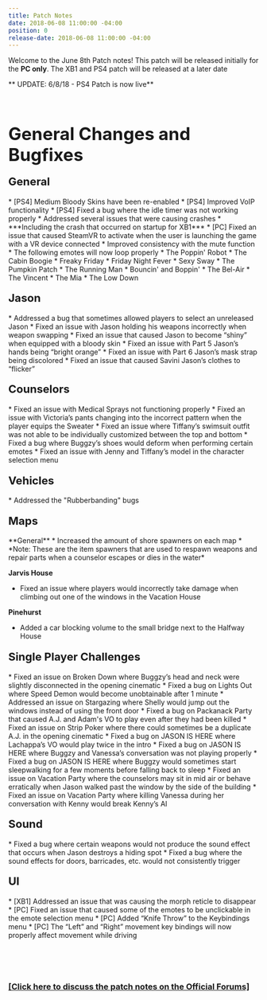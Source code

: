 ```yaml
---
title: Patch Notes
date: 2018-06-08 11:00:00 -04:00
position: 0
release-date: 2018-06-08 11:00:00 -04:00
---
```


Welcome to the June 8th Patch notes! This patch will be released initially for the **PC only**. 
The XB1 and PS4 patch will be released at a later date

** UPDATE: 6/8/18 - PS4 Patch is now live**
<p>&nbsp;</p>
<h1 style="text-align: left;"><span style="font-size:35px;"><strong>General Changes and Bugfixes</strong></span></h1>


<h4 style="text-align: left;"><span style="font-size:22px;">General</span></h4>
* [PS4] Medium Bloody Skins have been re-enabled
* [PS4] Improved VoIP functionality
* [PS4] Fixed a bug where the idle timer was not working properly
* Addressed several issues that were causing crashes
    * ***Including the crash that occurred on startup for XB1***
* [PC] Fixed an issue that caused SteamVR to activate when the user is launching the game with a VR device connected
* Improved consistency with the mute function
* The following emotes will now loop properly
    * The Poppin' Robot
    * The Cabin Boogie
    * Freaky Friday
    * Friday Night Fever
    * Sexy Sway
    * The Pumpkin Patch
    * The Running Man
    * Bouncin' and Boppin'
    * The Bel-Air
    * The Vincent
    * The Mia
    * The Low Down



<h4 style="text-align: left;"><span style="font-size:22px;">Jason</span></h4>
* Addressed a bug that sometimes allowed players to select an unreleased Jason
* Fixed an issue with Jason holding his weapons incorrectly when weapon swapping
* Fixed an issue that caused Jason to become “shiny” when equipped with a bloody skin
* Fixed an issue with Part 5 Jason’s hands being “bright orange”
* Fixed an issue with Part 6 Jason’s mask strap being discolored
* Fixed an issue that caused Savini Jason’s clothes to “flicker”

<h4 style="text-align: left;"><span style="font-size:22px;">Counselors</span></h4>
* Fixed an issue with Medical Sprays not functioning properly
* Fixed an issue with Victoria’s pants changing into the incorrect pattern when the player equips the Sweater
* Fixed an issue where Tiffany’s swimsuit outfit was not able to be individually customized between the top and bottom
* Fixed a bug where Buggzy’s shoes would deform when performing certain emotes
* Fixed an issue with Jenny and Tiffany’s model in the character selection menu


<h4 style="text-align: left;"><span style="font-size:22px;">Vehicles</span></h4>
* Addressed the "Rubberbanding" bugs

 

<h4 style="text-align: left;"><span style="font-size:22px;">Maps</span></h4>
**General**
* Increased the amount of shore spawners on each map
    * *Note: These are the item spawners that are used to respawn weapons and repair parts when a counselor escapes or dies in the water*


**Jarvis House**
* Fixed an issue where players would incorrectly take damage when climbing out one of the windows in the Vacation House

**Pinehurst**
* Added a car blocking volume to the small bridge next to the Halfway House

<h4 style="text-align: left;"><span style="font-size:22px;">Single Player Challenges</span></h4>
* Fixed an issue on Broken Down where Buggzy’s head and neck were slightly disconnected in the opening cinematic
* Fixed a bug on Lights Out where Speed Demon would become unobtainable after 1 minute
* Addressed an issue on Stargazing where Shelly would jump out the windows instead of using the front door
* Fixed a bug on Packanack Party that caused A.J. and Adam's VO to play even after they had been killed  
* Fixed an issue on Strip Poker where there could sometimes be a duplicate A.J. in the opening cinematic
* Fixed a bug on JASON IS HERE where Lachappa’s VO would play twice in the intro
* Fixed a bug on JASON IS HERE where Buggzy and Vanessa’s conversation was not playing properly
* Fixed a bug on JASON IS HERE where Buggzy would sometimes start sleepwalking for a few moments before falling back to sleep
* Fixed an issue on Vacation Party where the counselors may sit in mid air or behave erratically when Jason walked past the window by the side of the building
* Fixed an issue on Vacation Party where killing Vanessa during her conversation with Kenny would break Kenny’s AI

<h4 style="text-align: left;"><span style="font-size:22px;">Sound</span></h4>
* Fixed a bug where certain weapons would not produce the sound effect that occurs when Jason destroys a hiding spot
* Fixed a bug where the sound effects for doors, barricades, etc. would not consistently trigger

<h4 style="text-align: left;"><span style="font-size:22px;">UI</span></h4>
* [XB1] Addressed an issue that was causing the morph reticle to disappear
* [PC] Fixed an issue that caused some of the emotes to be unclickable in the emote selection menu
* [PC] Added “Knife Throw” to the Keybindings menu
* [PC] The “Left” and “Right” movement key bindings will now properly affect movement while driving

<p>&nbsp;</p>
<p>&nbsp;</p>

### [[Click here to discuss the patch notes on the Official Forums]](http://forum.f13game.com/topic/19874-patch-notes-060818/)